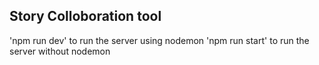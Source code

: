 ## Story Colloboration tool

'npm run dev' to run the server using nodemon
'npm run start' to run the server without nodemon